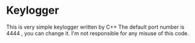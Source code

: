 # Keylogger
This is very simple keylogger written by C++
The default port number is 4444 , you can change it.
I'm not responsible for any misuse of this code.


